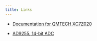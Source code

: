 ```yaml
---
title: Links
---
```


- [Documentation for QMTECH XC7Z020](https://github.com/ChinaQMTECH/QMTECH_XC7Z020_STARTER_KIT_V01)

- [AD9255, 14-bit ADC](https://www.analog.com/en/products/ad9255.html)
